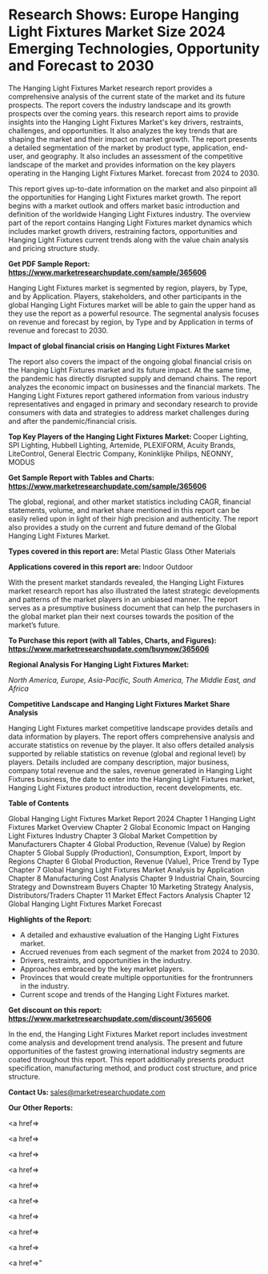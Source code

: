 # Research Shows: Europe Hanging Light Fixtures Market Size 2024 Emerging Technologies, Opportunity and Forecast to 2030

The Hanging Light Fixtures Market research report provides a comprehensive analysis of the current state of the market and its future prospects. The report covers the industry landscape and its growth prospects over the coming years. this research report aims to provide insights into the Hanging Light Fixtures Market's key drivers, restraints, challenges, and opportunities. It also analyzes the key trends that are shaping the market and their impact on market growth. The report presents a detailed segmentation of the market by product type, application, end-user, and geography. It also includes an assessment of the competitive landscape of the market and provides information on the key players operating in the Hanging Light Fixtures Market. forecast from 2024 to 2030.

This report gives up-to-date information on the market and also pinpoint all the opportunities for Hanging Light Fixtures market growth. The report begins with a market outlook and offers market basic introduction and definition of the worldwide Hanging Light Fixtures industry. The overview part of the report contains Hanging Light Fixtures market dynamics which includes market growth drivers, restraining factors, opportunities and Hanging Light Fixtures current trends along with the value chain analysis and pricing structure study.

<strong><b>Get PDF Sample Report: <a href=https://www.marketresearchupdate.com/sample/365606>https://www.marketresearchupdate.com/sample/365606</a></b></strong>

Hanging Light Fixtures market is segmented by region, players, by Type, and by Application. Players, stakeholders, and other participants in the global Hanging Light Fixtures market will be able to gain the upper hand as they use the report as a powerful resource. The segmental analysis focuses on revenue and forecast by region, by Type and by Application in terms of revenue and forecast to 2030.

<strong><b>Impact of global financial crisis on Hanging Light Fixtures Market</b></strong>

The report also covers the impact of the ongoing global financial crisis on the Hanging Light Fixtures market and its future impact. At the same time, the pandemic has directly disrupted supply and demand chains. The report analyzes the economic impact on businesses and the financial markets. The Hanging Light Fixtures report gathered information from various industry representatives and engaged in primary and secondary research to provide consumers with data and strategies to address market challenges during and after the pandemic/financial crisis.

<strong><b>Top Key Players of the Hanging Light Fixtures Market:
</b></strong>Cooper Lighting, SPI Lighting, Hubbell Lighting, Artemide, PLEXIFORM, Acuity Brands, LiteControl, General Electric Company, Koninklijke Philips, NEONNY, MODUS<strong><b>
</b></strong>

<strong><b>Get Sample Report with Tables and Charts: <a href=https://www.marketresearchupdate.com/sample/365606>https://www.marketresearchupdate.com/sample/365606</a></b></strong>

The global, regional, and other market statistics including CAGR, financial statements, volume, and market share mentioned in this report can be easily relied upon in light of their high precision and authenticity. The report also provides a study on the current and future demand of the Global Hanging Light Fixtures Market.

<strong><b>Types covered in this report are:
</b></strong>Metal
Plastic
Glass
Other Materials<strong><b>
</b></strong>

<strong><b>Applications covered in this report are:
</b></strong>Indoor
Outdoor<strong><b>
</b></strong>

With the present market standards revealed, the Hanging Light Fixtures market research report has also illustrated the latest strategic developments and patterns of the market players in an unbiased manner. The report serves as a presumptive business document that can help the purchasers in the global market plan their next courses towards the position of the market’s future.

<strong><b>To Purchase this report (with all Tables, Charts, and Figures): <a href=https://www.marketresearchupdate.com/buynow/365606>https://www.marketresearchupdate.com/buynow/365606</a></b></strong>

<strong><b>Regional Analysis For Hanging Light Fixtures Market:</b></strong>

<em><i>North America, Europe, Asia-Pacific, South America, The Middle East, and Africa</i></em>

<strong><b>Competitive Landscape and Hanging Light Fixtures Market Share Analysis</b></strong>

Hanging Light Fixtures market competitive landscape provides details and data information by players. The report offers comprehensive analysis and accurate statistics on revenue by the player. It also offers detailed analysis supported by reliable statistics on revenue (global and regional level) by players. Details included are company description, major business, company total revenue and the sales, revenue generated in Hanging Light Fixtures business, the date to enter into the Hanging Light Fixtures market, Hanging Light Fixtures product introduction, recent developments, etc.

<strong><b>Table of Contents</b></strong>

Global Hanging Light Fixtures Market Report 2024
Chapter 1 Hanging Light Fixtures Market Overview
Chapter 2 Global Economic Impact on Hanging Light Fixtures Industry
Chapter 3 Global Market Competition by Manufacturers
Chapter 4 Global Production, Revenue (Value) by Region
Chapter 5 Global Supply (Production), Consumption, Export, Import by Regions
Chapter 6 Global Production, Revenue (Value), Price Trend by Type
Chapter 7 Global Hanging Light Fixtures Market Analysis by Application
Chapter 8 Manufacturing Cost Analysis
Chapter 9 Industrial Chain, Sourcing Strategy and Downstream Buyers
Chapter 10 Marketing Strategy Analysis, Distributors/Traders
Chapter 11 Market Effect Factors Analysis
Chapter 12 Global Hanging Light Fixtures Market Forecast

<strong><b>Highlights of the Report:</b></strong>

- A detailed and exhaustive evaluation of the Hanging Light Fixtures market.
- Accrued revenues from each segment of the market from 2024 to 2030.
- Drivers, restraints, and opportunities in the industry.
- Approaches embraced by the key market players.
- Provinces that would create multiple opportunities for the frontrunners in the industry.
- Current scope and trends of the Hanging Light Fixtures market.

<strong><b>Get discount on this report: <a href=https://www.marketresearchupdate.com/discount/365606>https://www.marketresearchupdate.com/discount/365606</a></b></strong>

In the end, the Hanging Light Fixtures Market report includes investment come analysis and development trend analysis. The present and future opportunities of the fastest growing international industry segments are coated throughout this report. This report additionally presents product specification, manufacturing method, and product cost structure, and price structure.

<strong><b>Contact Us:
</b></strong>sales@marketresearchupdate.com

<strong>Our Other Reports:</strong>

<a href=></a>

<a href=></a>

<a href=></a>

<a href=></a>

<a href=></a>

<a href=></a>

<a href=></a>

<a href=></a>

<a href=></a>

<a href=></a>"

